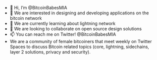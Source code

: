 - 👋 Hi, I’m @BitcoinBabesMIA
- 👀 We are interested in designing and developing applications on the bitcoin network
- 🌱 We are currently learning about lightning network
- 💞️ We are looking to collaborate on open source design solutions
- 📫 You can reach me on Twitter! @BitcoinBabesMIA 
- We are a community of female bitcoiners that meet weekly on Twitter Spaces to discuss Bitcoin related topics (core, lightning, sidechains, layer 2 solutions, privacy and security).

<!---
BitcoinBabesMIA/BitcoinBabesMIA is a ✨ special ✨ repository because its `README.md` (this file) appears on your GitHub profile.
You can click the Preview link to take a look at your changes.
--->
